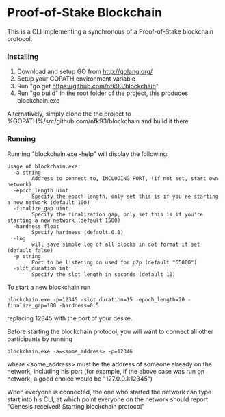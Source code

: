 # Proof-of-Stake Blockchain

This is a CLI implementing a synchronous of a Proof-of-Stake blockchain protocol.

### Installing

1. Download and setup GO from http://golang.org/
2. Setup your GOPATH environment variable
3. Run "go get https://github.com/nfk93/blockchain"
4. Run "go build" in the root folder of the project, this produces blockchain.exe

Alternatively, simply clone the the project to %GOPATH%/src/github.com/nfk93/blockchain and build it there

### Running

Running "blockchain.exe -help" will display the following:

```
Usage of blockchain.exe:
  -a string
        Address to connect to, INCLUDING PORT, (if not set, start own network)
  -epoch_length uint
        Specify the epoch length, only set this is if you're starting a new network (default 100)
  -finalize_gap uint
        Specify the finalization gap, only set this is if you're starting a new network (default 1500)
  -hardness float
        Specify hardness (default 0.1)
  -log
        will save simple log of all blocks in dot format if set (default false)
  -p string
        Port to be listening on used for p2p (default "65000")
  -slot_duration int
        Specify the slot length in seconds (default 10)
```

To start a new blockchain run
```
blockchain.exe -p=12345 -slot_duration=15 -epoch_length=20 -finalize_gap=100 -hardness=0.5
```
replacing 12345 with the port of your desire.

Before starting the blockchain protocol, you will want to connect all other participants by running 
```
blockchain.exe -a=<some_address> -p=12346
```
where <some_address> must be the address of someone already on the network, including his port 
(for example, if the above case was run on network, a good choice would be "127.0.0.1:12345")

When everyone is connected, the one who started the network can type start into his CLI, at which point everyone on the network should report "Genesis received! Starting blockchain protocol"

